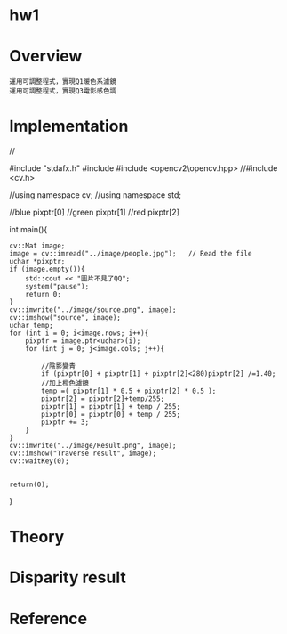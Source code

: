 # hw1
# Overview
	運用可調整程式，實現Q1暖色系濾鏡
	運用可調整程式，實現Q3電影感色調
# Implementation
// 

#include "stdafx.h"
#include <iostream>
#include <opencv2\opencv.hpp>
//#include <cv.h>

//using namespace cv;
//using namespace std;

//blue  pixptr[0] 
//green  pixptr[1] 
//red  pixptr[2]

int main(){

	cv::Mat image;
	image = cv::imread("../image/people.jpg");   // Read the file
	uchar *pixptr;
	if (image.empty()){
		std::cout << "圖片不見了QQ";
		system("pause");
		return 0;
	}
	cv::imwrite("../image/source.png", image);
	cv::imshow("source", image);
	uchar temp;
	for (int i = 0; i<image.rows; i++){
		pixptr = image.ptr<uchar>(i);
		for (int j = 0; j<image.cols; j++){
			
			//陰影變青
			if (pixptr[0] + pixptr[1] + pixptr[2]<280)pixptr[2] /=1.40;
			//加上橙色濾鏡
			temp =( pixptr[1] * 0.5 + pixptr[2] * 0.5 );
			pixptr[2] = pixptr[2]+temp/255;
			pixptr[1] = pixptr[1] + temp / 255;
			pixptr[0] = pixptr[0] + temp / 255;
			pixptr += 3;
		}
	}
	cv::imwrite("../image/Result.png", image);
	cv::imshow("Traverse result", image);
	cv::waitKey(0);

	
	return(0);
}
# Theory
# Disparity result
# Reference
